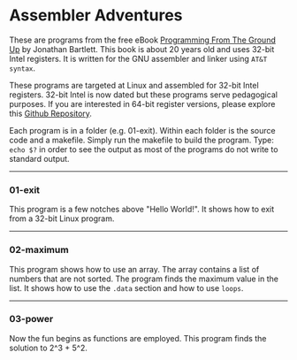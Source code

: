 # Assembler Adventures

These are programs from the free eBook
[Programming From The Ground Up](https://download-mirror.savannah.gnu.org/releases/pgubook/ProgrammingGroundUp-1-0-booksize.pdf)
by Jonathan Bartlett. This book is about 20 years old and uses 32-bit Intel registers. It is 
written for the GNU assembler and linker using `AT&T syntax`.

These programs are targeted at Linux and assembled for 32-bit Intel registers. 32-bit Intel is now dated but these programs serve pedagogical purposes. If you are interested in 64-bit register versions, please explore this [Github Repository](https://github.com/swseverance/programming-from-the-ground-up).

Each program is in a folder (e.g. 01-exit). Within each folder is the source code and a makefile. Simply run the makefile to build the program. 
Type: `echo $?` in order to see the output as most of the programs do not write to standard output.

***
### 01-exit

This program is a few notches above "Hello World!". It shows how to exit from a 32-bit Linux 
program.

***
### 02-maximum

This program shows how to use an array. The array contains a list of numbers that are not sorted.
The program finds the maximum value in the list. It shows how to use the `.data` section and how to use `loops`.

***
### 03-power

Now the fun begins as functions are employed. This program finds the solution to 2^3 + 5^2.
